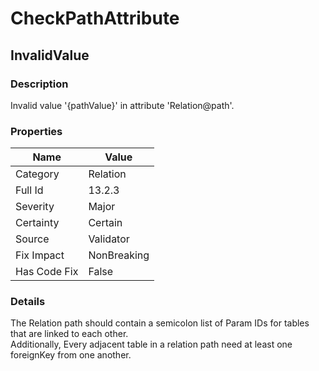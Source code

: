 ﻿---  
uid: Validator_13_2_3  
---

# CheckPathAttribute

## InvalidValue

### Description

Invalid value '{pathValue}' in attribute 'Relation@path'.

### Properties

| Name         | Value       |
| ------------ | ----------- |
| Category     | Relation    |
| Full Id      | 13.2.3      |
| Severity     | Major       |
| Certainty    | Certain     |
| Source       | Validator   |
| Fix Impact   | NonBreaking |
| Has Code Fix | False       |

### Details

The Relation path should contain a semicolon list of Param IDs for tables that are linked to each other.  
Additionally, Every adjacent table in a relation path need at least one foreignKey from one another.
